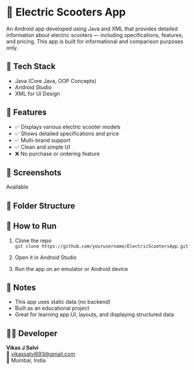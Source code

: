 # 🛵 Electric Scooters App

An Android app developed using Java and XML that provides detailed information about electric scooters — including specifications, features, and pricing. This app is built for informational and comparison purposes only.

## 🔧 Tech Stack
- Java (Core Java, OOP Concepts)
- Android Studio
- XML for UI Design

## 🎯 Features
- ✅ Displays various electric scooter models
- ✅ Shows detailed specifications and price
- ✅ Multi-brand support
- ✅ Clean and simple UI
- ❌ No purchase or ordering feature

## 📸 Screenshots
Available

## 📁 Folder Structure


## 🚀 How to Run
1. Clone the repo  
   `git clone https://github.com/yourusername/ElectricScootersApp.git`

2. Open it in Android Studio

3. Run the app on an emulator or Android device

## 📌 Notes
- This app uses static data (no backend)
- Built as an educational project
- Great for learning app UI, layouts, and displaying structured data

## 👨‍💻 Developer
**Vikas J Salvi**  
📧 vikassalvi693@gmail.com  
📍 Mumbai, India

